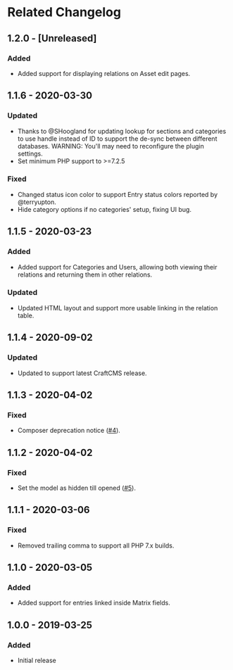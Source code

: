 # Related Changelog

## 1.2.0 - [Unreleased]

### Added

- Added support for displaying relations on Asset edit pages.

## 1.1.6 - 2020-03-30

### Updated
- Thanks to @SHoogland for updating lookup for sections and categories to use handle instead of ID to support the de-sync between different databases. WARNING: You'll may need to reconfigure the plugin settings.
- Set minimum PHP support to >=7.2.5

### Fixed
- Changed status icon color to support Entry status colors reported by @terryupton.
- Hide category options if no categories' setup, fixing UI bug.

## 1.1.5 - 2020-03-23

### Added
- Added support for Categories and Users, allowing both viewing their relations and returning them in other relations.

### Updated
- Updated HTML layout and support more usable linking in the relation table.

## 1.1.4 - 2020-09-02
### Updated
- Updated to support latest CraftCMS release.

## 1.1.3 - 2020-04-02
### Fixed
- Composer deprecation notice ([#4](https://github.com/wrav/related/issues/4)).

## 1.1.2 - 2020-04-02
### Fixed
- Set the model as hidden till opened ([#5](https://github.com/wrav/related/issues/5)).

## 1.1.1 - 2020-03-06
### Fixed
- Removed trailing comma to support all PHP 7.x builds.

## 1.1.0 - 2020-03-05
### Added
- Added support for entries linked inside Matrix fields.

## 1.0.0 - 2019-03-25
### Added
- Initial release
